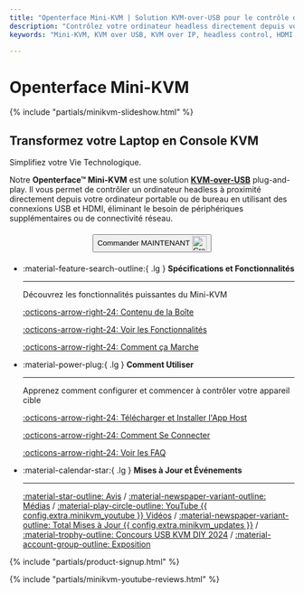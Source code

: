 ```yaml
---
title: "Openterface Mini-KVM | Solution KVM-over-USB pour le contrôle d'ordinateurs headless"
description: "Contrôlez votre ordinateur headless directement depuis votre ordinateur portable avec Openterface Mini-KVM. Une solution KVM-over-USB plug-and-play avec support HDMI, sans réseau requis. Parfait pour les développeurs, professionnels IT et stations de travail distantes."
keywords: "Mini-KVM, KVM over USB, KVM over IP, headless control, HDMI KVM, USB KVM, KVM switch, KVM console, usb crash cart adapter, JetKVM, NanoKVM, KiwiKVM, PiKVM, plug and play KVM, VNC, computer peripherals"

---
```


# **Openterface Mini-KVM**

{% include "partials/minikvm-slideshow.html" %}


<div class="slogan-highlight">
  <h2 class="slogan-text">Transformez votre Laptop en Console KVM</h2>
  <div class="slogan-subtitle">Simplifiez votre Vie Technologique.</div>
</div>

Notre **Openterface™ Mini-KVM** est une solution [**KVM-over-USB**](/faq/kvm-over-usb/) plug-and-play. Il vous permet de contrôler un ordinateur headless à proximité directement depuis votre ordinateur portable ou de bureau en utilisant des connexions USB et HDMI, éliminant le besoin de périphériques supplémentaires ou de connectivité réseau.

<div style="text-align: center; margin: 20px 0;">
<button class="md-button" onclick="window.location.href='{{ config.extra.minikvm_purchase_link }}'"> Commander MAINTENANT <img src="https://assets.openterface.com/images/trademark/crowd-supply.svg" alt="Crowd Supply" style="vertical-align: middle; height: 26px;"></button>
</div>

<div class="grid cards" markdown>

-   :material-feature-search-outline:{ .lg } __Spécifications et Fonctionnalités__

    ---

    Découvrez les fonctionnalités puissantes du Mini-KVM

    [:octicons-arrow-right-24: Contenu de la Boîte](/product/minikvm/whats-in-the-box/)

    [:octicons-arrow-right-24: Voir les Fonctionnalités](/product/minikvm/features)

    [:octicons-arrow-right-24: Comment ça Marche](/faq/kvm-over-usb/)


-   :material-power-plug:{ .lg } __Comment Utiliser__

    ---

    Apprenez comment configurer et commencer à contrôler votre appareil cible

    [:octicons-arrow-right-24: Télécharger et Installer l'App Host](/app)

    [:octicons-arrow-right-24: Comment Se Connecter](/product/minikvm/how-to-connect)

    [:octicons-arrow-right-24: Voir les FAQ](/faq)

</div>


<div class="grid cards" markdown>

-   :material-calendar-star:{ .lg } __Mises à Jour et Événements__

    ---

    [:material-star-outline: Avis](/product/minikvm/reviews/testimonials) / [:material-newspaper-variant-outline: Médias](/product/minikvm/reviews/media) / [:material-play-circle-outline: YouTube {{ config.extra.minikvm_youtube }} Vidéos](/product/minikvm/reviews/youtube) / [:material-newspaper-variant-outline: Total Mises à Jour {{ config.extra.minikvm_updates }}](/product/minikvm/updates) / [:material-trophy-outline: Concours USB KVM DIY 2024](/product/minikvm/updates) / [:material-account-group-outline: Exposition](/product/minikvm/updates)

</div>

{% include "partials/product-signup.html" %}

{% include "partials/minikvm-youtube-reviews.html" %}
